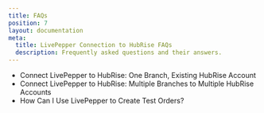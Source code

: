 ```yaml
---
title: FAQs
position: 7
layout: documentation
meta:
  title: LivePepper Connection to HubRise FAQs
  description: Frequently asked questions and their answers.
---
```


- <Link to="/apps/livepepper/faqs/connect-site-to-existing-hubrise-account/">Connect LivePepper to HubRise: One Branch, Existing HubRise Account</Link>
- <Link to="/apps/livepepper/faqs/connect-branches-hubrise-accounts/">Connect LivePepper to HubRise: Multiple Branches to Multiple HubRise Accounts</Link>
- <Link to="/apps/livepepper/faqs/use-livepepper-to-create-test-orders/">How Can I Use LivePepper to Create Test Orders?</Link>
